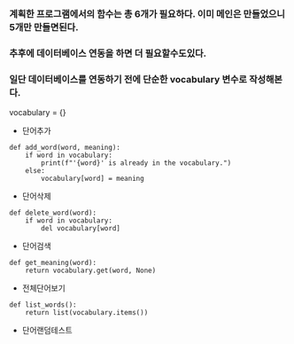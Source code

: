 ### 계획한 프로그램에서의 함수는 총 6개가 필요하다. 이미 메인은 만들었으니 5개만 만들면된다. 
### 추후에 데이터베이스 연동을 하면 더 필요할수도있다.
### 일단 데이터베이스를 연동하기 전에 단순한 vocabulary 변수로 작성해본다.

vocabulary = {}

- 단어추가
```
def add_word(word, meaning):
    if word in vocabulary:
        print(f"'{word}' is already in the vocabulary.")
    else:
        vocabulary[word] = meaning
```
- 단어삭제
```
def delete_word(word):
    if word in vocabulary:
        del vocabulary[word]
```  
- 단어검색
```
def get_meaning(word):
    return vocabulary.get(word, None)
```
- 전체단어보기
```
def list_words():
    return list(vocabulary.items())
```

- 단어랜덤테스트
